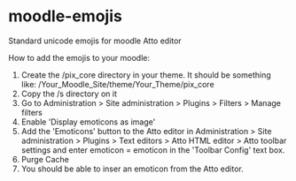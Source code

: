 # moodle-emojis

Standard unicode emojis for moodle Atto editor

How to add the emojis to your moodle:
1. Create the /pix_core directory in your theme. It should be something like: /Your_Moodle_Site/theme/Your_Theme/pix_core
2. Copy the /s directory on it
3. Go to Administration > Site administration > Plugins > Filters > Manage filters
4. Enable 'Display emoticons as image'
5. Add the 'Emoticons' button to the Atto editor in Administration > Site administration > Plugins > Text editors > Atto HTML editor > Atto toolbar settings and enter emoticon = emoticon in the 'Toolbar Config' text box.
6. Purge Cache
7. You should be able to inser an emoticon from the Atto editor.
